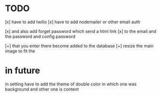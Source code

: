 

# TODO

[x] have to add twilio
[x] have to add nodemailer or other email auth

[x] and also add forget password which send a html link
[x] to the email and the password and config password

[+] that you enter there become added to the database
[+] resize the main image to fit the 

# in future

in setting have to add the theme of double color in which
one was background and other one is content